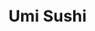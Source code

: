 ---
layout: place
title: "Umi Sushi"
permalink: /texas/angleton/umi-sushi.html
stateAbbr: TX
stateName: Texas
cityName: Angleton
place_id: ChIJaUCMbBddQIYRgnbh-he3L6c
photos:
  - name: >-
      places/ChIJaUCMbBddQIYRgnbh-he3L6c/photos/AUy1YQ22yPFqYxATyG2mvEGF3X_WcHKvJ57VK03rwsvPkw3yj2jH0wHKbGD9nly_SOO7Kl_u7rxBfJAf17w-libku6R-uTD99WuJ541axu6ue4IwSuSHzwAZNTdJ_o750LSywMEEFLWFjuouqBzy6kQUZ8vw5qtjMxak8bGaJnOqlmKy_SpEqYHT61ZHA8s0xTIdB3jqbrbguf6VPr9AiWKVccMeX7qBO1PeUVWWesaO5zCf8QStWYqXF6LUOHJmSYo0E-6ZWUPQYbNAJxOKLU1vurg8mKWD8kN9pPKLaCMIWJQ56xEIJap70XpY9dNw7CCru1Kk91VUdJci4rFJzjsR9mMOGZcTqZV5R_0elwE7YtJW4viI9poxgoazfmJ59aShZU1-vbqGm2a_X2KFS9WXrIPq3nxTThMDN8D5RXPDADQpmA
    widthPx: 4032
    heightPx: 1960
    authorAttributions:
      - displayName: Lilly Luna
        uri: https://maps.google.com/maps/contrib/110684247697127185867
        photoUri: >-
          https://lh3.googleusercontent.com/a-/ALV-UjUgJR3jiwy7EkfQAZTuLnshln5Prylehgo6ssf52jCKEV2aKEv6=s100-p-k-no-mo
    flagContentUri: >-
      https://www.google.com/local/imagery/report/?cb_client=maps_api_places.places_api&image_key=!1e10!2sCIHM0ogKEICAgICMoKrYWg&hl=en-US
    googleMapsUri: >-
      https://www.google.com/maps/place//data=!3m4!1e2!3m2!1sCIHM0ogKEICAgICMoKrYWg!2e10!4m2!3m1!1s0x86405d176c8c4069:0xa72fb717fae17682
  - name: >-
      places/ChIJaUCMbBddQIYRgnbh-he3L6c/photos/AUy1YQ24GJt39gNL1IKmfrVEFK6hN4tEnpJH7jxJGu6ni215IrMEwwUmaPUyKjPaUxjawVQRc0-YuNKYfPTi0_YLgKQh_2C0vGy9EpGTLT1yHZvrJsR4rty7c2LznFT_BK0w-up4QStIxIgtVkTs1_JqtDknHypdHLeQPqeJIjDi-JouQzftn5cXj3TIXKtHYtq99Qe5EF9F7djPSv-2I4UfZCqQi0AqSJLdDEYK8PyicWohDiBtYcJGLCkDx4WI35webSnO8UYnBMloNTDM19WxStXZ95WSo3GxsHkMUfkxyxyDcVCY45B1uEgTGqeXsUMRz08peaasDjdQuGkYC7pNPFl2pMz0a67F6f2C68RkuaSPLNooKrKNDal4oiEE5IPYGEER27DgDpfvxerp2V2xIvGUh6NB56lrxUyTnNXz9v_jTw
    widthPx: 4032
    heightPx: 3024
    authorAttributions:
      - displayName: Mendy Miller
        uri: https://maps.google.com/maps/contrib/107779306953227769226
        photoUri: >-
          https://lh3.googleusercontent.com/a-/ALV-UjWzPLQRA-DR9QZW9k3b7Dhry6tHVif6AEc7Svhwals2ZnL1Mck1=s100-p-k-no-mo
    flagContentUri: >-
      https://www.google.com/local/imagery/report/?cb_client=maps_api_places.places_api&image_key=!1e10!2sCIHM0ogKEICAgICExuCxfA&hl=en-US
    googleMapsUri: >-
      https://www.google.com/maps/place//data=!3m4!1e2!3m2!1sCIHM0ogKEICAgICExuCxfA!2e10!4m2!3m1!1s0x86405d176c8c4069:0xa72fb717fae17682
  - name: >-
      places/ChIJaUCMbBddQIYRgnbh-he3L6c/photos/AUy1YQ0Lg31umL8eMBxks-0Fd_ZQSQsiQ3JWv4xuSJpDsGvbaS7X4Qzaqv3RGcIo0gQJCtYuel5tlHFrZSQWW_HT7waA2r4FWZPtG0-0Ens_GPFtIrVOFPgy-kCmUUEGAc3_L-PfHWgiMQcj5aEoNYvWkkbGE8GePlyf9dCcZ4Mwdu3IOXeAYZQco9O-OabJyF9gEM8iRRiCCHp7xfpsRPP1bkbb6KYze7Sr_AIAtSkwsNf9Zt3PAkIFz8Nc8G4hJZEP6pkfJ0Xry7V6RB3W7ex7pTqf_OjCFQP3xC8tX0CB1SE0wr-dCb7YNt-wvtpPhU0HOpxyClMDp7NqGCTkKJoIZ05YXlqvpOJP1PJI3EhZPeX4PXCawN1Qxz-Axf_7JaWqgh88G4tOt2dfhNSv-LoznLPYM_jvXJsslFr_BqP9TZ54dw
    widthPx: 3600
    heightPx: 4800
    authorAttributions:
      - displayName: Ashley Smith
        uri: https://maps.google.com/maps/contrib/111570500529979146305
        photoUri: >-
          https://lh3.googleusercontent.com/a-/ALV-UjXMu2rBUTjrUXKqRRpwaZjFrpyBOq8zD5TTIQY_y8D6l5z6SK_NbQ=s100-p-k-no-mo
    flagContentUri: >-
      https://www.google.com/local/imagery/report/?cb_client=maps_api_places.places_api&image_key=!1e10!2sCIHM0ogKEICAgICTnZ3PAQ&hl=en-US
    googleMapsUri: >-
      https://www.google.com/maps/place//data=!3m4!1e2!3m2!1sCIHM0ogKEICAgICTnZ3PAQ!2e10!4m2!3m1!1s0x86405d176c8c4069:0xa72fb717fae17682
  - name: >-
      places/ChIJaUCMbBddQIYRgnbh-he3L6c/photos/AUy1YQ0-S4bwiwThRRwTkTQRGkyK1_ahMqEAzEJyxea3UW52zW1D0obAWEzupDSNc6b99_NxO2TYdSfILIv4DvsEVo_eFnVSOg2e71B-1GGrtB3E2J3vy0vK12-PuznVhtl9I2Ny658v8Gid-RIMA3YeYWBEoLm0bZNCWNZJpQFbaX-h0LA8RLLN8qo3kxQTnrdTzCsOtUciJNkcsf7M-7tbGceBFi0PVbiPbYIyuNsUDiWLFQvBHDlqRa9xC5TvrlBLO-l79ryeCcF6QKEgV3vJl6T6N8bZQ2yNU_NPfKcDsJCR2jEVpN4i8rcoY8ptcjKz2cDwIkmkmaoGjbOI0M3JNcHpE71VpzdjG48gRskEUUHMrvcn1xyYFsh3TRVWW1FrQMsRxkxpcyg9E7Xfv9-Yto0a_j_oITaR8rOS8ICvKzs
    widthPx: 4000
    heightPx: 3000
    authorAttributions:
      - displayName: Jarrett Loper
        uri: https://maps.google.com/maps/contrib/115749251537106870000
        photoUri: >-
          https://lh3.googleusercontent.com/a-/ALV-UjWwpkf1VGRBKoLb4fbuhYOLvqrQUbzY1bsXJ6WUG4Na-WMce_Ez=s100-p-k-no-mo
    flagContentUri: >-
      https://www.google.com/local/imagery/report/?cb_client=maps_api_places.places_api&image_key=!1e10!2sCIHM0ogKEICAgICXlZnNIQ&hl=en-US
    googleMapsUri: >-
      https://www.google.com/maps/place//data=!3m4!1e2!3m2!1sCIHM0ogKEICAgICXlZnNIQ!2e10!4m2!3m1!1s0x86405d176c8c4069:0xa72fb717fae17682
  - name: >-
      places/ChIJaUCMbBddQIYRgnbh-he3L6c/photos/AUy1YQ2bHYM357I0SNGgdAjDywQOx7-DgPzRuiV-_x409zbm3aJV6x9NULPzGBvvmuwlHxkjPpgW8QQP2pVcRfnDDvaIsK5t0EI1y1Slbv-cGrt7B0Z1qvHRYX6vZ-D__5zwVFO2FrOA0YyAY5QSBguUqrUl9alPR81aojRegbx4fqHE-G3kirrkcJ1o6bLUdttTxCPU4s-LOt5WCXv69K62UjCbz5BdHK-92OAAUGI2ReF1nCbCCx2PD_Ls9dwM3T1T8yz4a1sSujtW3lDkojrdiqzR9M7YtrS1e0qQecKlCWbJ9M-59BvEuCE2EkyceIMoeEwjRnVLPba3INap-6fruqd195zEP6N2p8YY9fmhdZNb-FeC_P6WrFsCyd3-J7fE-j5cWNoe7MOHrOQOKhMqNDlHkntOWp4lvjwWL0NM7rw
    widthPx: 4032
    heightPx: 3024
    authorAttributions:
      - displayName: Ashley Smith
        uri: https://maps.google.com/maps/contrib/111570500529979146305
        photoUri: >-
          https://lh3.googleusercontent.com/a-/ALV-UjXMu2rBUTjrUXKqRRpwaZjFrpyBOq8zD5TTIQY_y8D6l5z6SK_NbQ=s100-p-k-no-mo
    flagContentUri: >-
      https://www.google.com/local/imagery/report/?cb_client=maps_api_places.places_api&image_key=!1e10!2sCIHM0ogKEICAgIC3vo2Sbg&hl=en-US
    googleMapsUri: >-
      https://www.google.com/maps/place//data=!3m4!1e2!3m2!1sCIHM0ogKEICAgIC3vo2Sbg!2e10!4m2!3m1!1s0x86405d176c8c4069:0xa72fb717fae17682
  - name: >-
      places/ChIJaUCMbBddQIYRgnbh-he3L6c/photos/AUy1YQ3TImh1nQFSGQ90P1ecLaBJbJdWZXwEm8PxYoxpHzI185gFKSzCiBsbx16h0OKYMNrJWGZHp4gs2a9EgOfq7LGdV87jzNadS0XLyU6xzeDMS3mUbFpbkwA8rOvuBuCjISfHUSPdLecbxoA8JDIpNKu2mIxRb_HVYVERpYHV_GDqrUbvJKwNWhHiCCEIpdR7TuhU-InvdzdO-F2kC7w43j6nSiKcszr8-uH6vgahnBWENOqjxM1GLGm_EgtizhSSk8-YDZaD65dsQonDtXToI0mCG8loVtm5qR_STOpg9uWlwUfufvYxtvp2WEU4_7qXNcPcSkP6zDCe4b8l8Znw1ztweR5pNHywoDRZmlEiPoxOFeIz2fSilCkbgx7LllG3m8Gccn7cd8Jivj9A1ag7vPpitYHs5_--aFI9SqUBdrZ-_g
    widthPx: 4800
    heightPx: 3600
    authorAttributions:
      - displayName: Gator Chris
        uri: https://maps.google.com/maps/contrib/103811351491817421798
        photoUri: >-
          https://lh3.googleusercontent.com/a-/ALV-UjWFh-N1e9_sv_31vwaYjvgMF-pZhtEUAhsZB_DB0y2eMyNC5CWo=s100-p-k-no-mo
    flagContentUri: >-
      https://www.google.com/local/imagery/report/?cb_client=maps_api_places.places_api&image_key=!1e10!2sCIHM0ogKEICAgIDW9-jHOQ&hl=en-US
    googleMapsUri: >-
      https://www.google.com/maps/place//data=!3m4!1e2!3m2!1sCIHM0ogKEICAgIDW9-jHOQ!2e10!4m2!3m1!1s0x86405d176c8c4069:0xa72fb717fae17682
  - name: >-
      places/ChIJaUCMbBddQIYRgnbh-he3L6c/photos/AUy1YQ3RhXRcC9tfaRp7M0GoLNiTfYixCPobXTtIlK5YLDlB_VaVW3Q7ywC72VQ6HFZenmQ2Co3RDDjE_4WO1rrwsKkufImMvx3ihvR7QgTn4oGhTB7wMAyAibcgPBkrdX5igiQrWi7aPpGnrkxUXpUCpBZU847Ua88gwtt3t_riiu9YNypVaBfelCpc93AANLR1yADoW3vJqj85iEMA4tQfC7U6hXRLB30727mNF3m52rKDKBDmzRTQc8j8TjPJjXfHTLpTuqRVO4rFynI0k6CtOobuTOyVZpLoCyxw1tMzj4iMGlw4NN3j7KCgJvqLawZ3hxrdBdJFIhaEWjzlP8oQFlYOn8Eu1gS4pWJApOvwB5tNTagIQRb0uIebzfgJNFH65SK4SPKJ3jU6BTlF5pGieY3xcxh0gIJ9ymDU4McKQcOtyAwI
    widthPx: 1600
    heightPx: 1200
    authorAttributions:
      - displayName: Nicole Hotz
        uri: https://maps.google.com/maps/contrib/116906294511653025966
        photoUri: >-
          https://lh3.googleusercontent.com/a-/ALV-UjVwMpx8pr0ly1cEEDOJCPs_gaxXM3LcVuKo1cz5jIBX9XbvYdE=s100-p-k-no-mo
    flagContentUri: >-
      https://www.google.com/local/imagery/report/?cb_client=maps_api_places.places_api&image_key=!1e10!2sCIHM0ogKEICAgIDnl7zMiQE&hl=en-US
    googleMapsUri: >-
      https://www.google.com/maps/place//data=!3m4!1e2!3m2!1sCIHM0ogKEICAgIDnl7zMiQE!2e10!4m2!3m1!1s0x86405d176c8c4069:0xa72fb717fae17682
  - name: >-
      places/ChIJaUCMbBddQIYRgnbh-he3L6c/photos/AUy1YQ2N_nFrYKiam7-36x76TptOtICQiPcX3r5geRYcn-JwzdfsStjEkBFyXZKTxCH3-AN2pYHlFNIR-V0DW8k8LM1VIIwDdbcmtFQbquH_mg7oUwXcZ5Iqjm0lvSWBzKtLRb7Bq25_H9dd6T45bPgXHhy9Nw_by0XYf6bVyrJA-AoorcmaiInfBiSdhu2sYWRCxf3ArIn2h4KSB5Tc65070JnebXI2SKzHjQ-W5-Vh9m7ACBVYeKGHiwAajfmGfKMB33vzINvizA3yTjFVvNct-4Ous-K4Bvg7IPfZUBKtlZGd4S-aaX0e5g0bt2fxNjj1EXRt_5BBYQiOtITdcve0GkilRimVgSKd0DG4Tj57xjm7c19WUtqCD9lh9RzkWJLV8YJCHUuAqBr2IC8ImRnZTKd0ElthZGI_w0y3ZrL-QTenVSg0
    widthPx: 3024
    heightPx: 4032
    authorAttributions:
      - displayName: Alannis J
        uri: https://maps.google.com/maps/contrib/101103546044517319973
        photoUri: >-
          https://lh3.googleusercontent.com/a-/ALV-UjWwYJe5HUgdCOD6SMjfZwxnE-OsWu2TYKn6VpOXxJ5KMaMOoQsb=s100-p-k-no-mo
    flagContentUri: >-
      https://www.google.com/local/imagery/report/?cb_client=maps_api_places.places_api&image_key=!1e10!2sCIHM0ogKEICAgICZueWyigE&hl=en-US
    googleMapsUri: >-
      https://www.google.com/maps/place//data=!3m4!1e2!3m2!1sCIHM0ogKEICAgICZueWyigE!2e10!4m2!3m1!1s0x86405d176c8c4069:0xa72fb717fae17682
  - name: >-
      places/ChIJaUCMbBddQIYRgnbh-he3L6c/photos/AUy1YQ0CHmh2Ec42ko6L_8vaFyF1IIWDtEawQzP4uS8ABtsgqgU3XXvQBXofyPiXhS-vSqOtRpmijML_oGN7p5aUerAhGk6TbD0LVoVmDIIoq96_TZd3R9DXmLV-1UlEmCD3bC3uhbNXPYl2iyhUu1FkIO8Fq5kWAq5-OBqLkF6hrFhgF3-p20n-alo1mEO8mkTXDNWKaiPolIrW_StWuTI7btuxHEpihl24ENZWvMPX7yz1QlJ4kEHxPT484TkiP9BlQ74oJFjuj66UWFzfOE2eSjx-cAQmpiDHnThPdo_e4dwGS2nTjARBdw3QccWcmDwhOYQeYKgyAffK5BRwtypJFs_TqhGOitNaBX1MsHu6WyicjZ5mGm3uI_0UCHNI89RCfHrva6L6scMR6H-ET9GcEJL-ycW-Bf9UIB6CUvSc4U8
    widthPx: 3000
    heightPx: 4000
    authorAttributions:
      - displayName: Miguel Branch
        uri: https://maps.google.com/maps/contrib/110144603513615227390
        photoUri: >-
          https://lh3.googleusercontent.com/a-/ALV-UjUStGK10EFovhd_-JS39NvF2e2zYiKYkY6A1UvTiYX1ze2UzVmc=s100-p-k-no-mo
    flagContentUri: >-
      https://www.google.com/local/imagery/report/?cb_client=maps_api_places.places_api&image_key=!1e10!2sCIHM0ogKEICAgID3oLC-KA&hl=en-US
    googleMapsUri: >-
      https://www.google.com/maps/place//data=!3m4!1e2!3m2!1sCIHM0ogKEICAgID3oLC-KA!2e10!4m2!3m1!1s0x86405d176c8c4069:0xa72fb717fae17682
  - name: >-
      places/ChIJaUCMbBddQIYRgnbh-he3L6c/photos/AUy1YQ2wiBxoZwAxPJT7QzMB-XRrkROxJJGZZA0QCnk-DzEUaWqyyGz8dFy5Jaq2IhoIR4YIIIk2aEjpTqKgkoWqKhvmPb3jLEZfey7F-jB9fHZQs3rYwZvQIYKvbJDx5Fxltl_O1aB-K0IFhJzIl9mFYRgLlYAmxCALKF4xix-JSfEEuh7jX_ATBEw7qFKxnflUpWTRdm9SUMHc9b0pznz8Fb72Jfd8ZZ0FygYkv1WU24s4uPjFnF_Za8xk28GBEnf3MKTig9xpGYizgZNAoDJwZ9taIX1WyXJFe23XEXDYJm6XS-SZk-dVRmxky2htngFZnF40Z2R0JkO-xxETkg8h0yiJFoZb_lVKZHYYhfG6MTdlHVKi5xZGvOoPdGl9mSEaDQ6gQgHqZci3Bx6UM1GVq4mTRhPa1t7T4dsHySMv9es
    widthPx: 4032
    heightPx: 3024
    authorAttributions:
      - displayName: billsciencenye
        uri: https://maps.google.com/maps/contrib/102046414215163010816
        photoUri: >-
          https://lh3.googleusercontent.com/a-/ALV-UjXBXk4S1Lqas2vCuAU_YixleumfDHG5_je89dKTKLj0N9Xp0YtU3A=s100-p-k-no-mo
    flagContentUri: >-
      https://www.google.com/local/imagery/report/?cb_client=maps_api_places.places_api&image_key=!1e10!2sCIHM0ogKEICAgICkvpKpFQ&hl=en-US
    googleMapsUri: >-
      https://www.google.com/maps/place//data=!3m4!1e2!3m2!1sCIHM0ogKEICAgICkvpKpFQ!2e10!4m2!3m1!1s0x86405d176c8c4069:0xa72fb717fae17682
address: 1830 N Velasco St, Angleton, TX 77515, USA
street: 1830 N Velasco St
city: Angleton
state: TX
zip: '77515'
country: USA
neighborhood: null
latitude: '29.184152'
longitude: '-95.432497'
accessibility_options:
  wheelchairAccessibleParking: true
  wheelchairAccessibleEntrance: true
  wheelchairAccessibleRestroom: true
  wheelchairAccessibleSeating: true
business_status: OPERATIONAL
name: Umi Sushi
google_maps_links:
  directionsUri: >-
    https://www.google.com/maps/dir//''/data=!4m7!4m6!1m1!4e2!1m2!1m1!1s0x86405d176c8c4069:0xa72fb717fae17682!3e0
  placeUri: https://maps.google.com/?cid=12047048841860576898
  writeAReviewUri: >-
    https://www.google.com/maps/place//data=!4m3!3m2!1s0x86405d176c8c4069:0xa72fb717fae17682!12e1
  reviewsUri: >-
    https://www.google.com/maps/place//data=!4m4!3m3!1s0x86405d176c8c4069:0xa72fb717fae17682!9m1!1b1
  photosUri: >-
    https://www.google.com/maps/place//data=!4m3!3m2!1s0x86405d176c8c4069:0xa72fb717fae17682!10e5
primary_type: Sushi Restaurant
opening_hours:
  regular: null
  current: null
secondary_opening_hours:
  regular:
    weekdayDescriptions: null
    type: null
  current:
    weekdayDescriptions: null
    type: null
phone: null
price_level: null
price_range: null
rating: null
rating_count: 0
website: null
description: null
reviews: null
parking_options: null
payment_options: null
allow_dogs: null
curbside_pickup: null
delivery: null
dine_in: null
good_for_children: null
good_for_groups: null
good_for_sports: null
live_music: null
menu_for_children: null
outdoor_seating: null
reservable: null
restroom: null
serves_beer: null
serves_breakfast: null
serves_brunch: null
serves_cocktails: null
serves_coffee: null
serves_dinner: null
serves_dessert: null
serves_lunch: null
serves_vegetarian_food: null
serves_wine: null
takeout: null
slug: Umi-Sushi

---
